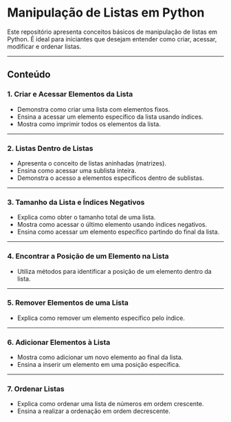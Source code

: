 # Manipulação de Listas em Python

Este repositório apresenta conceitos básicos de manipulação de listas em Python. É ideal para iniciantes que desejam entender como criar, acessar, modificar e ordenar listas.

---

## Conteúdo

### 1. Criar e Acessar Elementos da Lista
- Demonstra como criar uma lista com elementos fixos.
- Ensina a acessar um elemento específico da lista usando índices.
- Mostra como imprimir todos os elementos da lista.

---

### 2. Listas Dentro de Listas
- Apresenta o conceito de listas aninhadas (matrizes).
- Ensina como acessar uma sublista inteira.
- Demonstra o acesso a elementos específicos dentro de sublistas.

---

### 3. Tamanho da Lista e Índices Negativos
- Explica como obter o tamanho total de uma lista.
- Mostra como acessar o último elemento usando índices negativos.
- Ensina como acessar um elemento específico partindo do final da lista.

---

### 4. Encontrar a Posição de um Elemento na Lista
- Utiliza métodos para identificar a posição de um elemento dentro da lista.

---

### 5. Remover Elementos de uma Lista
- Explica como remover um elemento específico pelo índice.

---

### 6. Adicionar Elementos à Lista
- Mostra como adicionar um novo elemento ao final da lista.
- Ensina a inserir um elemento em uma posição específica.

---

### 7. Ordenar Listas
- Explica como ordenar uma lista de números em ordem crescente.
- Ensina a realizar a ordenação em ordem decrescente.
